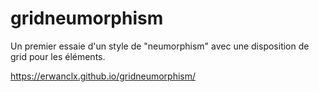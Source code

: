 # gridneumorphism

Un premier essaie d'un style de "neumorphism" avec une disposition de grid pour les éléments.

https://erwanclx.github.io/gridneumorphism/
